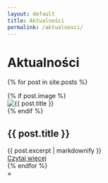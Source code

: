 ```yaml
---
layout: default
title: Aktualności
permalink: /aktualnosci/
---
```


<h1>Aktualności</h1>

{% for post in site.posts %}
  <div class="news-item" data-post-slug="{{ post.slug }}">
    {% if post.image %}
      <div class="news-thumb">
        <img src="{{ post.image }}" alt="{{ post.title }}">
      </div>
    {% endif %}
    <div class="news-info">
      <h2>{{ post.title }}</h2>
      <div class="news-summary">
        {{ post.excerpt | markdownify }}
      </div>
      <a href="#" class="news-readmore" data-full="#full-{{ post.slug }}">Czytaj więcej</a>
    </div>
    <div id="full-{{ post.slug }}" class="news-full-content" style="display:none;">
      <h2>{{ post.title }}</h2>
      {% if post.image %}
        <img src="{{ post.image }}" alt="{{ post.title }}" class="news-single-img">
      {% endif %}
      <div class="news-single-content">
        {{ post.content }}
      </div>
      {% if post.gallery %}
        <div class="news-gallery">
          {% for img in post.gallery %}
            <img src="{{ img }}" alt="Galeria: {{ post.title }}" class="news-gallery-img">
          {% endfor %}
        </div>
      {% endif %}
    </div>
  </div>
{% endfor %}

<!-- MODAL NEWS -->
<div id="news-modal" class="news-modal">
  <div class="news-modal-content">
    <span class="news-modal-close">&times;</span>
    <div id="news-modal-body"></div>
  </div>
</div>
<script src="/assets/modal-news.js"></script>
